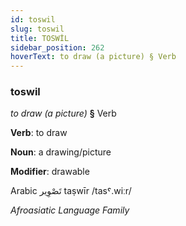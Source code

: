 ```yaml
---
id: toswil
slug: toswil
title: TOSWİL
sidebar_position: 262
hoverText: to draw (a picture) § Verb
---
```


### toswil

*to draw (a picture)* **§** Verb

**Verb**: to draw

**Noun**: a drawing/picture

**Modifier**: drawable

Arabic تَصْوِير taṣwīr /tasˤ.wiːr/

*Afroasiatic Language Family*
